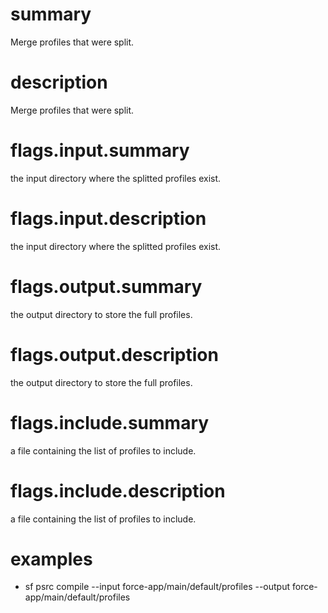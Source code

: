 # summary

Merge profiles that were split.

# description

Merge profiles that were split.

# flags.input.summary

the input directory where the splitted profiles exist.

# flags.input.description

the input directory where the splitted profiles exist.

# flags.output.summary

the output directory to store the full profiles.

# flags.output.description

the output directory to store the full profiles.

# flags.include.summary

a file containing the list of profiles to include.

# flags.include.description

a file containing the list of profiles to include.

# examples

- sf psrc compile --input force-app/main/default/profiles --output force-app/main/default/profiles
